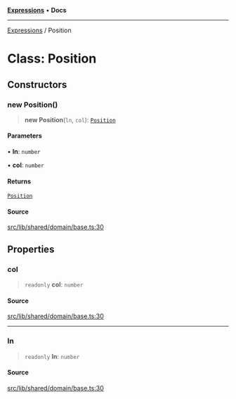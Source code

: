 [**Expressions**](../README.md) • **Docs**

***

[Expressions](../README.md) / Position

# Class: Position

## Constructors

### new Position()

> **new Position**(`ln`, `col`): [`Position`](Position.md)

#### Parameters

• **ln**: `number`

• **col**: `number`

#### Returns

[`Position`](Position.md)

#### Source

[src/lib/shared/domain/base.ts:30](https://github.com/data7expressions/3xpr/blob/7acee0c2886cdd6f6b6d4a83a1fd843738c9d027/src/lib/shared/domain/base.ts#L30)

## Properties

### col

> `readonly` **col**: `number`

#### Source

[src/lib/shared/domain/base.ts:30](https://github.com/data7expressions/3xpr/blob/7acee0c2886cdd6f6b6d4a83a1fd843738c9d027/src/lib/shared/domain/base.ts#L30)

***

### ln

> `readonly` **ln**: `number`

#### Source

[src/lib/shared/domain/base.ts:30](https://github.com/data7expressions/3xpr/blob/7acee0c2886cdd6f6b6d4a83a1fd843738c9d027/src/lib/shared/domain/base.ts#L30)
